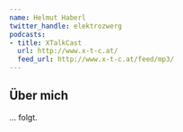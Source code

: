 ```yaml
---
name: Helmut Haberl
twitter_handle: elektrozwerg
podcasts:
- title: XTalkCast
  url: http://www.x-t-c.at/
  feed_url: http://www.x-t-c.at/feed/mp3/
---
```


## Über mich

... folgt.